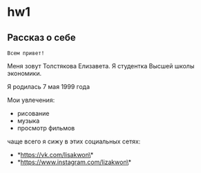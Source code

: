# hw1

## Рассказ о себе

    Всем привет!

Меня зовут Толстякова Елизавета. Я студентка Высшей школы экономики. 

Я родилась 7 мая 1999 года

Мои увлечения:
- рисование
- музыка
- просмотр фильмов

чаще всего я сижу в этих социальных сетях:
- \*https://vk.com/lisakwon\*
- \*https://www.instagram.com/lizakwon\*

